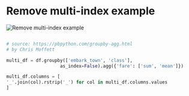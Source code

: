 # Remove multi-index example
![Remove multi-index example](https://pbpython.com/images/column_flatten.png)

```python

# source: https://pbpython.com/groupby-agg.html
# by Chris Moffett

multi_df = df.groupby(['embark_town', 'class'],
                    as_index=False).agg({'fare': ['sum', 'mean']})

multi_df.columns = [
'_'.join(col).rstrip('_') for col in multi_df.columns.values
]

```


